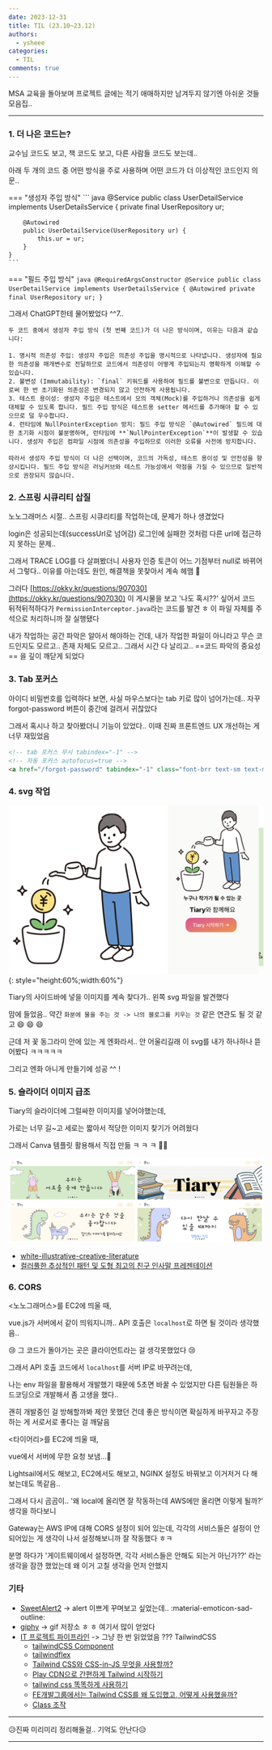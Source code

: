 ```yaml
---
date: 2023-12-31
title: TIL (23.10~23.12)
authors:
  - ysheee
categories:
  - TIL
comments: true
---
```


MSA 교육을 돌아보며 프로젝트 글에는 적기 애매하지만 남겨두지 않기엔 아쉬운 것들 모음집..

---
<!-- more -->

### 1. 더 나은 코드는?

교수님 코드도 보고, 책 코드도 보고, 다른 사람들 코드도 보는데..

아래 두 개의 코드 중 어떤 방식을 주로 사용하며 어떤 코드가 더 이상적인 코드인지 의문..

=== "생성자 주입 방식"
    ``` java
    @Service
    public class UserDetailService implements UserDetailsService {
        private final UserRepository ur;

        @Autowired
        public UserDetailService(UserRepository ur) {
            this.ur = ur;
        }
    }
    ```
=== "필드 주입 방식"
    ``` java
    @RequiredArgsConstructor
    @Service
    public class UserDetailService implements UserDetailsService {
        @Autowired
        private final UserRepository ur;
    }
    ```

그래서 ChatGPT한테 물어봤었다 ^^7..

```
두 코드 중에서 생성자 주입 방식 (첫 번째 코드)가 더 나은 방식이며, 이유는 다음과 같습니다:

1. 명시적 의존성 주입: 생성자 주입은 의존성 주입을 명시적으로 나타냅니다. 생성자에 필요한 의존성을 매개변수로 전달하므로 코드에서 의존성이 어떻게 주입되는지 명확하게 이해할 수 있습니다.
2. 불변성 (Immutability): `final` 키워드를 사용하여 필드를 불변으로 만듭니다. 이로써 한 번 초기화된 의존성은 변경되지 않고 안전하게 사용됩니다.
3. 테스트 용이성: 생성자 주입은 테스트에서 모의 객체(Mock)를 주입하거나 의존성을 쉽게 대체할 수 있도록 합니다. 필드 주입 방식은 테스트용 setter 메서드를 추가해야 할 수 있으므로 덜 우수합니다.
4. 런타임에 NullPointerException 방지: 필드 주입 방식은 `@Autowired` 필드에 대한 초기화 시점이 불분명하며, 런타임에 **`NullPointerException`**이 발생할 수 있습니다. 생성자 주입은 컴파일 시점에 의존성을 주입하므로 이러한 오류를 사전에 방지합니다.

따라서 생성자 주입 방식이 더 나은 선택이며, 코드의 가독성, 테스트 용이성 및 안전성을 향상시킵니다. 필드 주입 방식은 러닝커브와 테스트 가능성에서 약점을 가질 수 있으므로 일반적으로 권장되지 않습니다.
```

### 2. 스프링 시큐리티 삽질

노노그래머스 시절.. 스프링 시큐리티를 작업하는데, 문제가 하나 생겼었다

login은 성공되는데(successUrl로 넘어감) 로그인에 실패한 것처럼 다른 url에 접근하지 못하는 문제..

그래서 TRACE LOG를 다 살펴봤더니 사용자 인증 토큰이 어느 기점부터 null로 바뀌어서 그렇다.. 이유를 아는데도 원인, 해결책을 못찾아서 계속 헤맴 🤯

그러다 [https://okky.kr/questions/907030](https://okky.kr/questions/907030) 이 게시물을 보고 '나도 혹시??' 싶어서 코드 뒤적뒤적하다가 `PermissionInterceptor.java`라는 코드를 발견 ㅎ 이 파일 자체를 주석으로 처리하니까 잘 실행됐다

내가 작업하는 공간 파악은 알아서 해야하는 건데, 내가 작업한 파일이 아니라고 무슨 코드인지도 모르고.. 존재 자체도 모르고.. 그래서 시간 다 날리고.. ==코드 파악의 중요성== 을 깊이 깨닫게 되었다

### 3. Tab 포커스

아이디 비밀번호를 입력하다 보면, 사실 마우스보다는 tab 키로 많이 넘어가는데.. 자꾸 forgot-password 버튼이 중간에 걸려서 귀찮았다

그래서 혹시나 하고 찾아봤더니 기능이 있었다.. 이때 진짜 프론트엔드 UX 개선하는 게 너무 재밌었음

``` html
<!-- tab 포커스 무시 tabindex="-1" -->
<!-- 자동 포커스 autofocus=true -->
<a href="/forgot-password" tabindex="-1" class="font-brr text-sm text-main-blue hover:text-user-home-btn">Forgot password?</a>
```

### 4. svg 작업

![Tiary-SideBar-Img](./images/tiary-side-img.png){: style="height:60%;width:60%"}

Tiary의 사이드바에 넣을 이미지를 계속 찾다가.. 왼쪽 svg 파일을 발견했다

맘에 들었음.. 약간 `화분에 물을 주는 것 -> 나의 블로그를 키우는 것` 같은 연관도 될 것 같고 :smile: :smile: :smile:

근데 저 꽃 동그라미 안에 있는 게 엔화라서.. 안 어울리길래 이 svg를 내가 하나하나 뜯어봤다 ㅋㅋㅋㅋㅋ

그리고 엔화 아니게 만들기에 성공 ^^ !

### 5. 슬라이더 이미지 급조

Tiary의 슬라이더에 그럴싸한 이미지를 넣어야했는데, 

가로는 너무 길~고 세로는 짧아서 적당한 이미지 찾기가 어려웠다

그래서 Canva 템플릿 활용해서 직접 만듦 ㅋ ㅋ ㅋ :artist:

![Tiary-Slider-Img](./images/tiary-slider-img.png)

- [white-illustrative-creative-literature](https://www.canva.com/templates/EAFl0YX5g3Y-white-illustrative-creative-literature-project-presentation/)
- [컬러풀한 추상적인 패턴 및 도형 최고의 친구 인사말 프레젠테이션](https://www.canva.com/ko_kr/templates/EAE0jkAkbwE/)

### 6. CORS

<노노그래머스>를 EC2에 띄울 때,

vue.js가 서버에서 같이 띄워지니까.. API 호출은 `localhost`로 하면 될 것이라 생각했음..

:cry: 그 코드가 돌아가는 곳은 클라이언트라는 걸 생각못했었다 :cry:

그래서 API 호출 코드에서 `localhost`를 서버 IP로 바꾸려는데, 

나는 env 파일을 활용해서 개발했기 때문에 5초면 바꿀 수 있었지만 다른 팀원들은 하드코딩으로 개발해서 좀 고생을 했다..   

괜히 개발중인 걸 방해할까봐 제안 못했던 건데 좋은 방식이면 확실하게 바꾸자고 주장하는 게 서로서로 좋다는 걸 깨달음


<타이어리>를 EC2에 띄울 때,

vue에서 서버에 무한 요청 보냄...:face_holding_back_tears:

Lightsail에서도 해보고, EC2에서도 해보고, NGINX 설정도 바꿔보고 이거저거 다 해보는데도 똑같음..

그래서 다시 곰곰이.. '왜 local에 올리면 잘 작동하는데 AWS에만 올리면 이렇게 될까?' 생각을 하다보니 

Gateway는 AWS IP에 대해 CORS 설정이 되어 있는데, 각각의 서비스들은 설정이 안되어있는 게 생각이 나서 설정해보니까 잘 작동했다 ㅎㅋ

분명 하다가 '게이트웨이에서 설정하면, 각각 서비스들은 안해도 되는거 아닌가??' 라는 생각을 잠깐 했었는데 왜 이거 고칠 생각을 먼저 안했지 


### 기타 

- [SweetAlert2](https://inpa.tistory.com/entry/SweetAlert2-📚-설치-사용#) -> alert 이쁘게 꾸며보고 싶었는데.. :material-emoticon-sad-outline:
- [giphy](https://giphy.com/arisa0905m/) -> gif 저장소 ㅎ ㅎ 여기서 많이 얻었다
- [IT 프로젝트 파이프라인](https://brunch.co.kr/@jennyjang93/37) -> 그냥 한 번 읽었었음
??? TailwindCSS
    - [tailwindCSS Component](https://tailwindui.com/components/#product-application-ui)
    - [tailwindflex](https://tailwindflex.com)
    - [Tailwind CSS와 CSS-in-JS 무엇을 사용할까?](https://itchallenger.tistory.com/619)
    - [Play CDN으로 간편하게 Tailwind 시작하기](https://www.daleseo.com/tailwind-play/)
    - [tailwind css 똑똑하게 사용하기](https://leesangwondev.vercel.app/tailwind-css-똑똑하게-사용하기)
    - [FE개발그룹에서는 Tailwind CSS를 왜 도입했고, 어떻게 사용했을까?](https://fe-developers.kakaoent.com/2022/221013-tailwind-and-design-system/)
    - [Class 조작](https://hianna.tistory.com/469)

---

😥진짜 미리미리 정리해둘걸.. 기억도 안난다😥

---